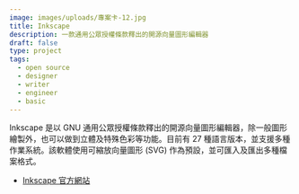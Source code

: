 ```yaml
---
image: images/uploads/專案卡-12.jpg
title: Inkscape
description: 一款通用公眾授權條款釋出的開源向量圖形編輯器
draft: false
type: project
tags:
  - open source
  - designer
  - writer
  - engineer
  - basic
---
```

Inkscape 是以 GNU 通用公眾授權條款釋出的開源向量圖形編輯器，除一般圖形繪製外，也可以做到立體及特殊色彩等功能。目前有 27 種語言版本，並支援多種作業系統。該軟體使用可縮放向量圖形 (SVG) 作為預設，並可匯入及匯出多種檔案格式。

- [Inkscape 官方網站](https://inkscape.org/)
